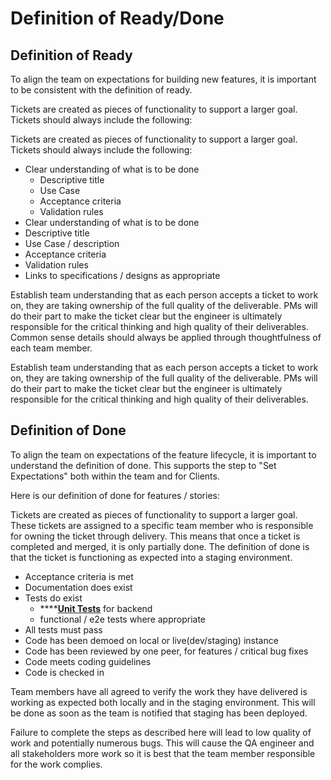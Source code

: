# Definition of Ready/Done

## Definition of Ready

To align the team on expectations for building new features, it is important to be consistent with the definition of ready. 

Tickets are created as pieces of functionality to support a larger goal. Tickets should always include the following:

Tickets are created as pieces of functionality to support a larger goal. Tickets should always include the following:

* Clear understanding of what is to be done
  * Descriptive title
  * Use Case
  * Acceptance criteria
  * Validation rules 
* Clear understanding of what is to be done
* Descriptive title
* Use Case / description
* Acceptance criteria
* Validation rules 
* Links to specifications / designs as appropriate

Establish team understanding that as each person accepts a ticket to work on, they are taking ownership of the full quality of the deliverable. PMs will do their part to make the ticket clear but the engineer is ultimately responsible for the critical thinking and high quality of their deliverables. Common sense details should always be applied through thoughtfulness of each team member. 

Establish team understanding that as each person accepts a ticket to work on, they are taking ownership of the full quality of the deliverable. PMs will do their part to make the ticket clear but the engineer is ultimately responsible for the critical thinking and high quality of their deliverables.

## Definition of Done

To align the team on expectations of the feature lifecycle, it is important to understand the definition of done. This supports the step to "Set Expectations" both within the team and for Clients. 

Here is our definition of done for features / stories:

Tickets are created as pieces of functionality to support a larger goal. These tickets are assigned to a specific team member who is responsible for owning the ticket through delivery. This means that once a ticket is completed and merged, it is only partially done. The definition of done is that the ticket is functioning as expected into a staging environment. 

* Acceptance criteria is met
* Documentation does exist
* Tests do exist
  * \*\*\*\*[**Unit Tests**](../technical-specification/development-setup/testing-strategy.md#unit-testing) for backend
  * functional / e2e tests where appropriate
* All tests must pass
* Code has been demoed on local or live\(dev/staging\) instance
* Code has been reviewed by one peer, for features / critical bug fixes
* Code meets coding guidelines
* Code is checked in

Team members have all agreed to verify the work they have delivered is working as expected both locally and in the staging environment. This will be done as soon as the team is notified that staging has been deployed. 

Failure to complete the steps as described here will lead to low quality of work and potentially numerous bugs. This will cause the QA engineer and all stakeholders more work so it is best that the team member responsible for the work complies. 



